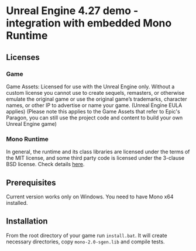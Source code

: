 # Unreal Engine 4.27 demo - integration with embedded Mono Runtime

## Licenses

### Game
Game Assets: Licensed for use with the Unreal Engine only. Without a custom license you cannot use to create sequels, remasters, or otherwise emulate the original game or use the original game’s trademarks, character names, or other IP to advertise or name your game. (Unreal Engine EULA applies) (Please note this applies to the Game Assets that refer to Epic's Paragon, you can still use the project code and content to build your own Unreal Engine game)

### Mono Runtime
In general, the runtime and its class libraries are licensed under the terms of the MIT license, and some third party code is licensed under the 3-clause BSD license.
Check details [here](https://github.com/mono/mono/blob/main/LICENSE).

## Prerequisites
Current version works only on Windows. You need to have Mono x64 installed.

## Installation
From the root directory of your game run `install.bat`. It will create necessary directories, copy `mono-2.0-sgen.lib` and compile tests.
